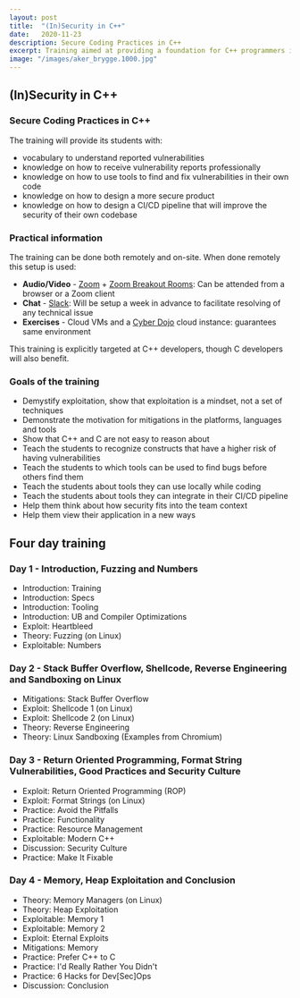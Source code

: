 ```yaml
---
layout: post
title:  "(In)Security in C++"
date:   2020-11-23
description: Secure Coding Practices in C++
excerpt: Training aimed at providing a foundation for C++ programmers in security for native applications.
image: "/images/aker_brygge.1000.jpg"
---
```


## (In)Security in C++

### Secure Coding Practices in C++

The training will provide its students with:

- vocabulary to understand reported vulnerabilities
- knowledge on how to receive vulnerability reports professionally
- knowledge on how to use tools to find and fix vulnerabilities in their own code
- knowledge on how to design a more secure product
- knowledge on how to design a CI/CD pipeline that will improve the security of their own codebase

### Practical information

The training can be done both remotely and on-site. When done remotely this setup is used:

- **Audio/Video** - [Zoom][1] + [Zoom Breakout Rooms][2]: Can be attended from a browser or a Zoom client
- **Chat** - [Slack][3]: Will be setup a week in advance to facilitate resolving of any technical issue
- **Exercises** - Cloud VMs and a [Cyber Dojo][4] cloud instance: guarantees same environment

This training is explicitly targeted at C++ developers, though C developers will also benefit.

### Goals of the training

- Demystify exploitation, show that exploitation is a mindset, not a set of techniques
- Demonstrate the motivation for mitigations in the platforms, languages and tools
- Show that C++ and C are not easy to reason about
- Teach the students to recognize constructs that have a higher risk of having vulnerabilities
- Teach the students to which tools can be used to find bugs before others find them
- Teach the students about tools they can use locally while coding
- Teach the students about tools they can integrate in their CI/CD pipeline
- Help them think about how security fits into the team context
- Help them view their application in a new ways

## Four day training

### Day 1 - Introduction, Fuzzing and Numbers

- Introduction: Training
- Introduction: Specs
- Introduction: Tooling
- Introduction: UB and Compiler Optimizations
- Exploit: Heartbleed
- Theory: Fuzzing (on Linux)
- Exploitable: Numbers

### Day 2 - Stack Buffer Overflow, Shellcode, Reverse Engineering and Sandboxing on Linux

- Mitigations: Stack Buffer Overflow
- Exploit: Shellcode 1 (on Linux)
- Exploit: Shellcode 2 (on Linux)
- Theory: Reverse Engineering
- Theory: Linux Sandboxing (Examples from Chromium)

### Day 3 - Return Oriented Programming, Format String Vulnerabilities, Good Practices and Security Culture

- Exploit: Return Oriented Programming (ROP)
- Exploit: Format Strings (on Linux)
- Practice: Avoid the Pitfalls
- Practice: Functionality
- Practice: Resource Management
- Exploitable: Modern C++
- Discussion: Security Culture
- Practice: Make It Fixable

### Day 4 - Memory, Heap Exploitation and Conclusion

- Theory: Memory Managers (on Linux)
- Theory: Heap Exploitation
- Exploitable: Memory 1
- Exploitable: Memory 2
- Exploit: Eternal Exploits
- Mitigations: Memory
- Practice: Prefer C++ to C
- Practice: I'd Really Rather You Didn't
- Practice: 6 Hacks for Dev[Sec]Ops
- Discussion: Conclusion

[1]: https://zoom.us/
[2]: https://youtu.be/jbPpdyn16sY
[3]: https://slack.com/intl/en-no/
[4]: https://cyber-dojo.org/
